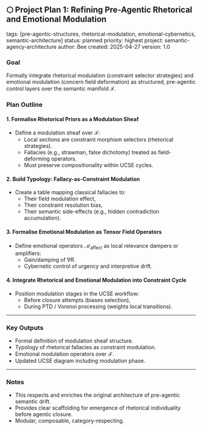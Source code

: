 ## ⬡ Project Plan 1: Refining Pre-Agentic Rhetorical and Emotional Modulation
tags: [pre-agentic-structures, rhetorical-modulation, emotional-cybernetics, semantic-architecture]
status: planned
priority: highest
project: semantic-agency-architecture
author: Bee
created: 2025-04-27
version: 1.0

### Goal
Formally integrate rhetorical modulation (constraint selector strategies) and emotional modulation (concern field deformation) as structured, pre-agentic control layers over the semantic manifold $\mathcal{F}$.


### Plan Outline

#### 1. Formalise Rhetorical Priors as a Modulation Sheaf
- Define a modulation sheaf over $\mathcal{F}$:
  - Local sections are constraint morphism selectors (rhetorical strategies).
  - Fallacies (e.g., strawman, false dichotomy) treated as field-deforming operators.
  - Must preserve compositionality within UCSE cycles.
  
#### 2. Build Typology: Fallacy-as-Constraint Modulation
- Create a table mapping classical fallacies to:
  - Their field modulation effect,
  - Their constraint resolution bias,
  - Their semantic side-effects (e.g., hidden contradiction accumulation).

#### 3. Formalise Emotional Modulation as Tensor Field Operators
- Define emotional operators $\mathcal{M}_{\text{affect}}$ as local relevance dampers or amplifiers:
  - Gain/damping of $\nabla R$.
  - Cybernetic control of urgency and interpretive drift.
  
#### 4. Integrate Rhetorical and Emotional Modulation into Constraint Cycle
- Position modulation stages in the UCSE workflow:
  - Before closure attempts (biases selection),
  - During PTD / Voronoi processing (weights local transitions).

---

### Key Outputs
- Formal definition of modulation sheaf structure.
- Typology of rhetorical fallacies as constraint modulation.
- Emotional modulation operators over $\mathcal{F}$.
- Updated UCSE diagram including modulation phase.

---

### Notes
- This respects and enriches the original architecture of pre-agentic semantic drift.
- Provides clear scaffolding for emergence of rhetorical individuality before agentic closure.
- Modular, composable, category-respecting.

